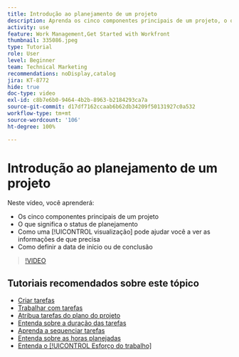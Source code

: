 ```yaml
---
title: Introdução ao planejamento de um projeto
description: Aprenda os cinco componentes principais de um projeto, o que significa o status, como uma [!UICONTROL visualização] pode ajudar você a ver informações relevantes e como definir a data de início ou de vencimento.
activity: use
feature: Work Management,Get Started with Workfront
thumbnail: 335086.jpeg
type: Tutorial
role: User
level: Beginner
team: Technical Marketing
recommendations: noDisplay,catalog
jira: KT-8772
hide: true
doc-type: video
exl-id: c8b7e6b0-9464-4b2b-8963-b2184293ca7a
source-git-commit: d17df7162ccaab6b62db34209f50131927c0a532
workflow-type: tm+mt
source-wordcount: '106'
ht-degree: 100%

---
```


# Introdução ao planejamento de um projeto

Neste vídeo, você aprenderá:

* Os cinco componentes principais de um projeto
* O que significa o status de planejamento
* Como uma [!UICONTROL visualização] pode ajudar você a ver as informações de que precisa
* Como definir a data de início ou de conclusão

>[!VIDEO](https://video.tv.adobe.com/v/3448572/?quality=12&learn=on&enablevpops&captions=por_br)

## Tutoriais recomendados sobre este tópico

* [Criar tarefas](/help/manage-work/tasks/how-to-create-tasks.md)
* [Trabalhar com tarefas](/help/manage-work/tasks/work-with-tasks.md)
* [Atribua tarefas do plano do projeto](/help/manage-work/tasks/assign-tasks-from-the-project-plan.md)
* [Entenda sobre a duração das tarefas](/help/manage-work/tasks/understand-task-durations.md)
* [Aprenda a sequenciar tarefas](/help/manage-work/tasks/learn-to-sequence-tasks.md)
* [Entenda sobre as horas planejadas](/help/manage-work/tasks/understand-planned-hours.md)
* [Entenda o [!UICONTROL Esforço do trabalho]](/help/manage-work/tasks/understand-work-effort.md)
